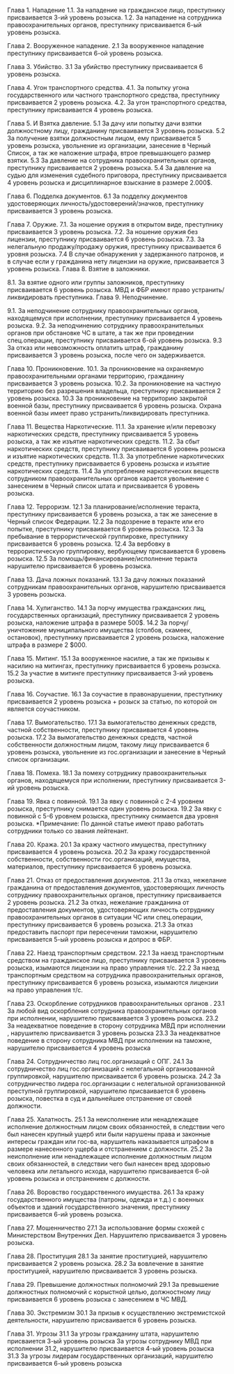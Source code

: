 Глава 1. Нападение
1.1. За нападение на гражданское лицо, преступнику присваивается 3-ий уровень розыска.
1.2. За нападение на сотрудника правоохранительных органов, преступнику присваивается 6-ый уровень розыска.

Глава 2. Вооруженное нападение. 
2.1 За вооруженное нападение преступнику присваивается 6-ой уровень розыска.

Глава 3. Убийство. 
3.1 За убийство преступнику присваивается 6 уровень розыска.

Глава 4. Угон транспортного средства.
4.1. За попытку угона государственного или частного транспортного средства, преступнику присваивается 2 уровень розыска.
4.2. За угон транспортного средства, преступнику присваивается 4 уровень розыска.

Глава 5. И Взятка давление. 
5.1 За дачу или попытку дачи взятки должностному лицу, гражданину присваивается 3 уровень розыска.
5.2 За получение взятки должностным лицом, ему присваивается 5 уровень розыска, увольнение из организации,
занесение в Черный Список, а так же наложение штрафа, втрое превышающего размер взятки.
5.3 За давление на сотрудника правоохранительных органов, преступнику присваивается 2 уровень розыска.
5.4 За давление на судью для изменения судебного приговора, преступнику присваивается 4 уровень розыска и
дисциплинарное взыскание в размере 2.000$.

Глава 6. Подделка документов.
6.1 За подделку документов удостоверяющих личность/удостоверений/значков, преступнику присваивается 3 уровень розыска.

Глава 7. Оружие. 
7.1. За ношение оружия в открытом виде, преступнику присваивается 3 уровень розыска.
7.2. За ношение оружия без лицензии, преступнику присваивается 6 уровень розыска.
7.3. За нелегальную продажу/продажу оружия, преступнику присваивается 6 уровня розыска.
7.4 В случае обнаружения у задержанного патронов, и в случае если у гражданина нету лицензии на оружие, присваивается 3 уровень розыска.
Глава 8. Взятие в заложники.

8.1. За взятие одного или группы заложников, преступнику присваивается 6 уровень розыска.
МВД и ФБР имеют право устранить/ликвидировать преступника.
Глава 9. Неподчинение.

9.1. За неподчинение сотруднику правоохранительных органов, находящемуся при исполнении,
преступнику присваивается 4 уровень розыска.
9.2. За неподчинению сотруднику правоохранительных органов при обстановке ЧС в штате,
а так же при проведении спец.операции, преступнику присваивается 6-ой уровень розыска.
9.3 За отказ или невозможность оплатить штраф, гражданину присваивается 3 уровень розыска, после чего он задерживается.

Глава 10. Проникновение.
10.1. За проникновение на охраняемую правоохранительными органами территорию, гражданину присваивается 3 уровень розыска.
10.2. За проникновение на частную территорию без разрешения владельца, преступнику присваивается 2 уровень розыска.
10.3 За проникновение на территорию закрытой военной базы, преступнику присваивается 6 уровень розыска.
Охрана военной базы имеет право устранить/ликвидировать преступника.

Глава 11. Вещества Наркотические. 
11.1. За хранение и/или перевозку наркотических средств, преступнику присваивается 5 уровень розыска, а так же изъятие наркотических средств.
11.2. За сбыт наркотических средств, преступнику присваивается 6 уровень розыска и изъятие наркотических средств.
11.3. За употребление наркотических средств, преступнику присваивается 6 уровень розыска и изъятие наркотических средств.
11.4 За употребление наркотических веществ сотрудником правоохранительных органов карается увольнение с занесением в Черный список штата и присваивается 6 уровень розыска.

Глава 12. Терроризм. 
12.1 За планирование/исполнение теракта, преступнику присваивается 6 уровень розыска,
а так же занесение в Черный список Федерации.
12.2 За подозрение в теракте или его попытке, преступнику присваивается 6 уровень розыска.
12.3 За пребывание в террористической группировке, преступнику присваивается 6 уровень розыска.
12.4 За вербовку в террористическую группировку, вербующему присваивается 6 уровень розыска.
12.5 За помощь/финансирование/исполнение теракта нарушителю присваивается 6 уровень розыска.

Глава 13. Дача ложных показаний. 
13.1 За дачу ложных показаний сотрудникам правоохранительных органов, нарушителю присваивается 3 уровень розыска.

Глава 14. Хулиганство.
14.1 За порчу имущества гражданских лиц, государственных организаций, преступнику присваивается
2 уровень розыска, наложение штрафа в размере 500$.
14.2 За порчу/уничтожение муниципального имущества (столбов, скамеек, остановок),
преступнику присваивается 2 уровень розыска, наложение штрафа в размере 2 $000.

Глава 15. Митинг. 
15.1 За вооруженное насилие, а так же призывы к насилию на митингах,
преступнику присваивается 6 уровень розыска.
15.2 За участие в митинге преступнику присваивается 3-ий уровень розыска.

Глава 16. Соучастие. 
16.1 За соучастие в правонарушении, преступнику присваивается 2 уровень розыска +
розыск за статью, по которой он является соучастником.

Глава 17. Вымогательство.
17.1 За вымогательство денежных средств, частной собственности, преступнику присваивается 4 уровень розыска.
17.2 За вымогательство денежных средств, частной собственности должностным лицом, такому лицу присваивается
6 уровень розыска, увольнение из гос.организации и занесение в Черный список организации.

Глава 18. Помеха. 
18.1 За помеху сотруднику правоохранительных органов, находящемуся при исполнении,
преступнику присваивается 3-ий уровень розыска.

Глава 19. Явка с повинной.
19.1 За явку с повинной с 2-4 уровнем розыска, преступнику снимается один уровень розыска.
19.2 За явку с повинной с 5-6 уровнем розыска, преступнику снимается два уровня розыска.
*Примечание: По данной статье имеют право работать сотрудники только со звания лейтенант.

Глава 20. Кража. 
20.1 За кражу частного имущества, преступнику присваивается 4 уровень розыска.
20.2 За кражу государственной собственности, собственности гос.организаций,
имущества, материалов, преступнику присваивается 6 уровень розыска.

Глава 21. Отказ от предоставления документов.
21.1 За отказ, нежелание гражданина от предоставления документов,
удостоверяющих личность сотруднику правоохранительных органов, преступнику присваивается 2 уровень розыска.
21.2 За отказ, нежелание гражданина от предоставления документов,
удостоверяющих личность сотруднику правоохранительных органов в ситуации ЧС или спец.операции,
преступнику присваивается 6 уровень розыска.
21.3 За отказ предоставить паспорт при пересечении таможни, нарушителю присваивается 5-ый уровень розыска и допрос в ФБР.

Глава 22. Наезд транспортным средством.
22.1 За наезд транспортным средством на гражданское лицо, преступнику присваивается
3 уровень розыска, изымаются лицензии на право управления т/с.
22.2 За наезд транспортным средством на сотрудника правоохранительных органов,
преступнику присваивается 6 уровень розыска, изымаются лицензии на право управления т/с.

Глава 23. Оскорбление сотрудников правоохранительных органов .
23.1 За любой вид оскорбления сотрудника правоохранительных органов при исполнении,
нарушителю присваивается 3 уровень розыска.
23.2 За неадекватное поведение в сторону сотрудника МВД при исполнении , нарушителю присваивается 3 уровень розыска
23.3 За неадекватное поведение в сторону сотрудника МВД при исполнении на таможне, нарушителю присваивается 4 уровень розыска

Глава 24. Сотрудничество лиц гос.организаций с ОПГ. 
24.1 За сотрудничество лиц гос.организаций с нелегальной организованной группировкой,
нарушителю присваивается 6 уровень розыска.
24.2 За сотрудничество лидера гос.организации с нелегальной организованной преступной группировкой,
нарушителю присваивается 6 уровень розыска, повестка в суд и дальнейшее отстранение от своей должности.

Глава 25. Халатность. 
25.1 За неисполнение или ненадлежащее исполнение должностным лицом своих обязанностей, в следствии чего был нанесен крупный ущерб или были нарушены права и законные интересы граждан или гос-ва, нарушитель наказывается штрафом в размере нанесенного ущерба и отстранением с должности.
25.2 За неисполнение или ненадлежащее исполнение должностным лицом своих обязанностей, в следствии чего был нанесен вред здоровью человека или летального исхода, нарушителю присваивается 6-ой уровень розыска и отстранением с должности.

Глава 26. Воровство государственного имущества. 
26.1 За кражу государственного имущества (патроны, одежда и т.д.) с военных объектов и зданий государственного значения, преступнику присваивается 6-ий уровень розыска.

Глава 27. Мошенничество
27.1 За использование формы схожей с Министерством Внутренних Дел. Нарушителю присваивается 3 уровень розыска.

Глава 28. Проституция
28.1 За занятие проституцией, нарушителю присваивается 2 уровень розыска.
28.2 За вовлечение в занятие проституцией, нарушителю присваивается 3 уровень розыска.

Глава 29. Превышение должностных полномочий
29.1 За превышение должностных полномочий с корыстной целью, должностному лицу присваивается 6 уровень розыска с занесением в ЧС МВД.

Глава 30. Экстремизм
30.1 За призыв к осуществлению экстремистской деятельности, нарушителю присваивается 6 уровень розыска.

Глава 31. Угрозы
31.1 За угрозы гражданину штата, нарушителю присваиется 3-ый уровень розыска
За угрозы сотруднику МВД при исполнении 31.2, нарушителю присваивается 4-ый уровень розыска
31.3 За угрозы лидерам государственных организаций, нарушителю присваивается 6-ый уровень розыска
